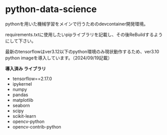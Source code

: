 # python-data-science
pythonを用いた機械学習をメインで行うためのdevcontainer開発環境。

requirements.txtに使用したいpipライブラリを記載し、その後ReBuildするようにして下さい。

最新のtensorflowはver3.12以下のpython環境のみ現状動作するため、ver3.10 python imageを導入しています。（2024/09/19記載）

**導入済み ライブラリ**
- tensorflow==2.17.0
- ipykernel
- numpy
- pandas
- matplotlib
- seaborn
- scipy
- scikit-learn
- opencv-python
- opencv-contrib-python
